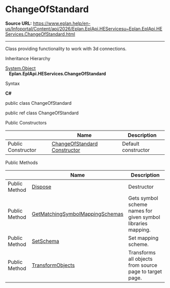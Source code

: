 # ChangeOfStandard

**Source URL:** https://www.eplan.help/en-us/Infoportal/Content/api/2026/Eplan.EplApi.HEServicesu~Eplan.EplApi.HEServices.ChangeOfStandard.html

---

Class providing functionality to work with 3d connections.

Inheritance Hierarchy

[System.Object](#)  
   **Eplan.EplApi.HEServices.ChangeOfStandard**

Syntax

**C#**



public class ChangeOfStandard

public ref class ChangeOfStandard

Public Constructors

|  | Name | Description |
| --- | --- | --- |
| Public Constructor | [ChangeOfStandard Constructor](Eplan.EplApi.HEServicesu~Eplan.EplApi.HEServices.ChangeOfStandard~_ctor.html) | Default constructor |



Public Methods

|  | Name | Description |
| --- | --- | --- |
| Public Method | [Dispose](Eplan.EplApi.HEServicesu~Eplan.EplApi.HEServices.ChangeOfStandard~Dispose().html) | Destructor |
| Public Method | [GetMatchingSymbolMappingSchemas](Eplan.EplApi.HEServicesu~Eplan.EplApi.HEServices.ChangeOfStandard~GetMatchingSymbolMappingSchemas.html) | Gets symbol scheme names for given symbol libraries mapping. |
| Public Method | [SetSchema](Eplan.EplApi.HEServicesu~Eplan.EplApi.HEServices.ChangeOfStandard~SetSchema.html) | Set mapping scheme. |
| Public Method | [TransformObjects](Eplan.EplApi.HEServicesu~Eplan.EplApi.HEServices.ChangeOfStandard~TransformObjects.html) | Transforms all objects from source page to target page. |


